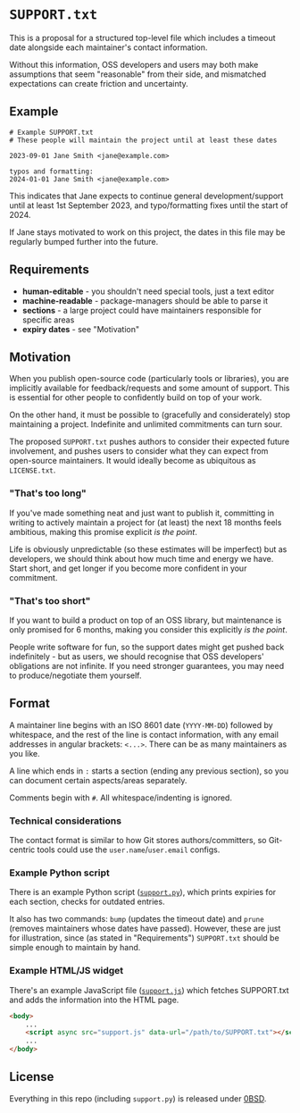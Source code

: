 # `SUPPORT.txt`

This is a proposal for a structured top-level file which includes a timeout date alongside each maintainer's contact information.

Without this information, OSS developers and users may both make assumptions that seem "reasonable" from their side, and mismatched expectations can create friction and uncertainty.

## Example

```
# Example SUPPORT.txt
# These people will maintain the project until at least these dates

2023-09-01 Jane Smith <jane@example.com>

typos and formatting:
2024-01-01 Jane Smith <jane@example.com>
```

This indicates that Jane expects to continue general development/support until at least 1st September 2023, and typo/formatting fixes until the start of 2024.

If Jane stays motivated to work on this project, the dates in this file may be regularly bumped further into the future.

## Requirements

* **human-editable** - you shouldn't need special tools, just a text editor
* **machine-readable** - package-managers should be able to parse it
* **sections** - a large project could have maintainers responsible for specific areas
* **expiry dates** - see "Motivation"

## Motivation

When you publish open-source code (particularly tools or libraries), you are implicitly available for feedback/requests and some amount of support.  This is essential for other people to confidently build on top of your work.

On the other hand, it must be possible to (gracefully and considerately) stop maintaining a project.  Indefinite and unlimited commitments can turn sour.

The proposed `SUPPORT.txt` pushes authors to consider their expected future involvement, and pushes users to consider what they can expect from open-source maintainers.  It would ideally become as ubiquitous as `LICENSE.txt`.

### "That's too long"

If you've made something neat and just want to publish it, committing in writing to actively maintain a project for (at least) the next 18 months feels ambitious, making this promise explicit *is the point*.

Life is obviously unpredictable (so these estimates will be imperfect) but as developers, we should think about how much time and energy we have.  Start short, and get longer if you become more confident in your commitment.

### "That's too short"

If you want to build a product on top of an OSS library, but maintenance is only promised for 6 months, making you consider this explicitly *is the point*.

People write software for fun, so the support dates might get pushed back indefinitely - but as users, we should recognise that OSS developers' obligations are not infinite.  If you need stronger guarantees, you may need to produce/negotiate them yourself.

## Format

A maintainer line begins with an ISO 8601 date (`YYYY-MM-DD`) followed by whitespace, and the rest of the line is contact information, with any email addresses in angular brackets: `<...>`.  There can be as many maintainers as you like.

A line which ends in `:` starts a section (ending any previous section), so you can document certain aspects/areas separately.

Comments begin with `#`.  All whitespace/indenting is ignored.

### Technical considerations

The contact format is similar to how Git stores authors/committers, so Git-centric tools could use the `user.name`/`user.email` configs.

### Example Python script

There is an example Python script ([`support.py`](https://github.com/geraintluff/SUPPORT.txt/blob/main/support.py)), which prints expiries for each section, checks for outdated entries.

It also has two commands: `bump` (updates the timeout date) and `prune` (removes maintainers whose dates have passed).  However, these are just for illustration, since (as stated in "Requirements") `SUPPORT.txt` should be simple enough to maintain by hand.

### Example HTML/JS widget

There's an example JavaScript file ([`support.js`](https://github.com/geraintluff/SUPPORT.txt/blob/main/support.js)) which fetches SUPPORT.txt and adds the information into the HTML page.

```html
<body>
	...
	<script async src="support.js" data-url="/path/to/SUPPORT.txt"></script>
	...
</body>
```

## License

Everything in this repo (including `support.py`) is released under [0BSD](LICENSE.txt).
